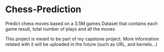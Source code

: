 # Chess-Prediction
Predict chess moves based on a 3.5M games Dataset that contains each game result, total number of plays and all the moves

This project is meant to be part of my capstone project.
More information related with it will be uploaded in the future (such as URL, and kernels...)
